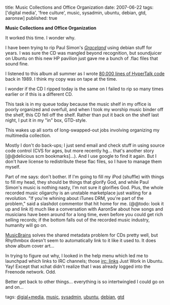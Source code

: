 title: Music Collections and Office Organization
date: 2007-06-22
tags: ['digital media', 'free culture', music, sysadmin,
       ubuntu, debian, gtd, aaronsw]
published: true

<b class="title">Music Collections and Office Organization</b>

<p> It worked this time. I wonder why.

<p> I have been trying to rip Paul Simon's
<cite><a
href="http://en.wikipedia.org/wiki/Graceland_%28album%29">Graceland</a></cite>
using debian stuff for years. I was
sure the CD was
mangled beyond recognition, but soundjuicer on Ubuntu on
this new
HP pavilion just gave me a bunch of .flac files that sound fine.

<p> I listened to this album all summer as I wrote <a
href="http://dm93.org/z2001/HyperSchool">80,000 lines of
HyperTalk code</a>
back in 1989. I think my copy was on tape at the time.

<p> I wonder if the CD I ripped today is the same on I failed to
rip so many times earlier or if this is a different CD.

<p> This task is in my queue today because the music shelf in my
office is poorly organized and overfull, and when I took my
worship music binder off the shelf, this CD fell off the
shelf. Rather than put it back on the shelf last night, I
put it in my "in" box, GTD-style.

<p> This wakes up all sorts of long-swapped-out jobs involving
organizing my multimedia collection.

<p> Mostly I don't do back-ups; I just send email and check
stuff in using source code control (CVS for ages, but more
recently hg... that's another story [@@delicious scm
bookmarks]...). And I use google to find it again.
But I don't have license to redistribute these flac files,
so I have to manage them myself.

<p> Part of me says: don't bother. If I'm going to fill my iPod
(shuffle) with things to fill my head, they should be things
that
glorify God, and while Paul Simon's music is nothing nasty,
I'm not sure it glorifies God. Plus, the whole recorded music
oligarchy is an unstable marketplace just waiting for a
revolution.
"If you're whining about iTunes DRM, you're part of the
problem," said a slashdot commentor that hit home for me.
(@@todo: look it up and link it) much like a conversation
with AaronSw
about how songs and musicians have been around for a long
time, even before you could get rich selling records; if the
bottom falls out of the recorded music industry, humanity
will go on.

<p> <a href="http://musicbrainz.org/">MusicBrains</a> solves the
shared metadata problem for CDs 
pretty well, but Rhythmbox doesn't seem to automatically
link to it like it used to. It does show album cover art...

<p> In trying to figure out why, I looked in the help menu which
led me to launchpad which links to IRC
channels; those <a
href="http://esw.w3.org/topic/UriSchemes/irc">irc: links</a>
Just Work in Ubuntu. Yay! Except that xchat didn't realize
that I was already logged into the Freenode network. Odd.

<p> Better get back to other things... everything is so
intertwingled I could go on and on...

<p> tags:
<a rel="tag"
href="http://del.icio.us/connolly/digital+media">digial+media</a>,
<a rel="tag"
href="http://del.icio.us/connolly/music">music</a>, 
<a rel="tag"
href="http://del.icio.us/connolly/sysadmin">sysadmin</a>, 
<a rel="tag"
href="http://del.icio.us/connolly/ubuntu">ubuntu</a>, 
<a rel="tag"
href="http://del.icio.us/connolly/debian">debian</a>, 
<a rel="tag" href="http://del.icio.us/connolly/gtd">gtd</a>
